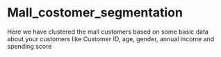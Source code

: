 # Mall_costomer_segmentation
Here we have clustered the mall customers based on some basic data about your customers like Customer ID, age, gender, annual income and spending score
